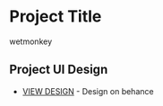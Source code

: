 # Project Title
wetmonkey

## Project UI Design
* [VIEW DESIGN](https://www.behance.net/gallery/63754853/User-interface-design-for-music-page) - Design on behance
